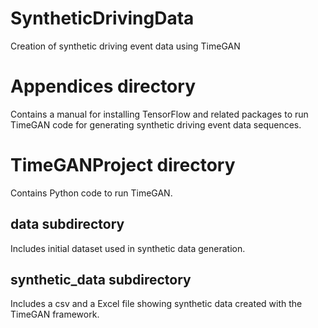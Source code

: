 # SyntheticDrivingData
Creation of synthetic driving event data using TimeGAN

# Appendices directory
Contains a manual for installing TensorFlow and related packages to run TimeGAN code for generating synthetic driving event data sequences.

# TimeGANProject directory
Contains Python code to run TimeGAN.

## data subdirectory 
Includes initial dataset used in synthetic data generation.

## synthetic_data subdirectory
Includes a csv and a Excel file showing synthetic data created with the TimeGAN framework.
